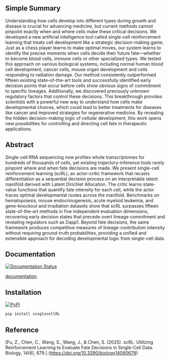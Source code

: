 ## **Simple Summary**

Understanding how cells develop into different types during growth and disease is crucial for advancing medicine, but current methods cannot pinpoint exactly when and where cells make these critical decisions. We developed a new artificial intelligence tool called single-cell reinforcement learning that treats cell development like a strategic decision-making game. Just as a chess player learns to make optimal moves, our system learns to identify the precise moments when cells decide their future fate—whether to become blood cells, immune cells or other specialized types. We tested this approach on various biological systems, including normal human blood cell development, cancer cells, mouse organ development and cells responding to radiation damage. Our method consistently outperformed fifteen existing state-of-the-art tools and successfully identified early decision points that occur before cells show obvious signs of commitment to specific lineages. Additionally, we discovered previously unknown regulatory factors that control these decisions. This breakthrough provides scientists with a powerful new way to understand how cells make developmental choices, which could lead to better treatments for diseases like cancer and improved strategies for regenerative medicine. By revealing the hidden decision-making logic of cellular development, this work opens new possibilities for controlling and directing cell fate in therapeutic applications.

## **Abstract**

Single-cell RNA sequencing now profiles whole transcriptomes for hundreds of thousands of cells, yet existing trajectory-inference tools rarely pinpoint where and when fate decisions are made. We present single-cell reinforcement learning (scRL), an actor–critic framework that recasts differentiation as a sequential decision process on an interpretable latent manifold derived with Latent Dirichlet Allocation. The critic learns state-value functions that quantify fate intensity for each cell, while the actor traces optimal developmental routes across the manifold. Benchmarks on hematopoiesis, mouse endocrinogenesis, acute myeloid leukemia, and gene-knockout and irradiation datasets show that scRL surpasses fifteen state-of-the-art methods in five independent evaluation dimensions, recovering early decision states that precede overt lineage commitment and revealing regulators such as Dapp1. Beyond fate decisions, the same framework produces competitive measures of lineage-contribution intensity without requiring ground-truth probabilities, providing a unified and extensible approach for decoding developmental logic from single-cell data.

## **Documentation**

[![Documentation Status](https://readthedocs.org/projects/scrl/badge/?version=latest)](https://scrl.readthedocs.io/en/latest/?badge=latest)

[documentation](https://scrl.readthedocs.io/en/latest/)

## **Installation**

[![PyPI](https://img.shields.io/pypi/v/singlecellrl.svg?color=brightgreen&style=flat)](https://pypi.org/project/singlecellrl/)

``` bash
pip install singlecellRL
```

## **Reference**
[Fu, Z., Chen, C., Wang, S., Wang, J., & Chen, S. (2025). scRL: Utilizing Reinforcement Learning to Evaluate Fate Decisions in Single-Cell Data. Biology, 14(6), 679.] (https://doi.org/10.3390/biology14060679)
